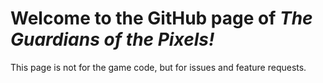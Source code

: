 # Welcome to the GitHub page of *The Guardians of the Pixels!*

This page is not for the game code, but for issues and feature requests.
